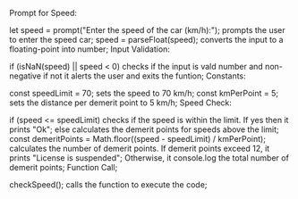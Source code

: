 Prompt for Speed:

let speed = prompt("Enter the speed of the car (km/h):"); prompts the user to enter the speed car;
speed = parseFloat(speed); converts the input to a floating-point into number;
Input Validation:

if (isNaN(speed) || speed < 0) checks if the input is vald number and non-negative if not it alerts the user and exits the funtion;
Constants:

const speedLimit = 70; sets the speed to 70 km/h;
const kmPerPoint = 5; sets the distance per demerit point to 5 km/h;
Speed Check:

if (speed <= speedLimit) checks if the speed is within the limit. If yes then it prints "Ok";
else calculates the demerit points for speeds above the limit;
const demeritPoints = Math.floor((speed - speedLimit) / kmPerPoint); calculates the number of demerit points.
If demerit points exceed 12, it prints "License is suspended";
Otherwise, it console.log the total number of demerit points;
Function Call;

checkSpeed(); calls the function to execute the code;

